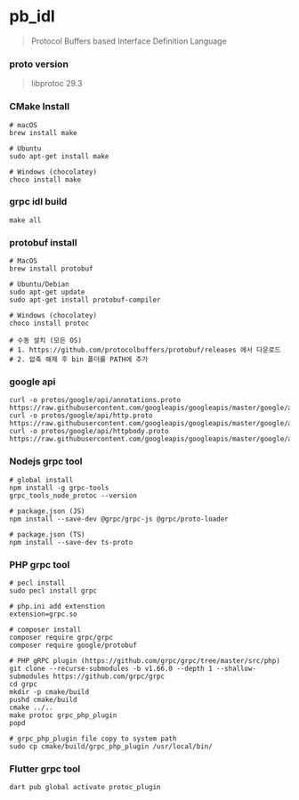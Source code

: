 # pb_idl #
> Protocol Buffers based Interface Definition Language

### proto version ###
> libprotoc 29.3

### CMake Install ###
```shell
# macOS
brew install make

# Ubuntu
sudo apt-get install make

# Windows (chocolatey)
choco install make
```

### grpc idl build ###
```shell
make all
```

### protobuf install ###
```shell
# MacOS
brew install protobuf

# Ubuntu/Debian
sudo apt-get update
sudo apt-get install protobuf-compiler

# Windows (chocolatey)
choco install protoc

# 수동 설치 (모든 OS)
# 1. https://github.com/protocolbuffers/protobuf/releases 에서 다운로드
# 2. 압축 해제 후 bin 폴더를 PATH에 추가
```

### google api ###
```shell
curl -o protos/google/api/annotations.proto https://raw.githubusercontent.com/googleapis/googleapis/master/google/api/annotations.proto
curl -o protos/google/api/http.proto https://raw.githubusercontent.com/googleapis/googleapis/master/google/api/http.proto
curl -o protos/google/api/httpbody.proto https://raw.githubusercontent.com/googleapis/googleapis/master/google/api/httpbody.proto
```

### Nodejs grpc tool ###
```shell
# global install
npm install -g grpc-tools
grpc_tools_node_protoc --version

# package.json (JS)
npm install --save-dev @grpc/grpc-js @grpc/proto-loader

# package.json (TS)
npm install --save-dev ts-proto
```

### PHP grpc tool ###
```shell
# pecl install
sudo pecl install grpc

# php.ini add extenstion
extension=grpc.so

# composer install
composer require grpc/grpc
composer require google/protobuf

# PHP gRPC plugin (https://github.com/grpc/grpc/tree/master/src/php)
git clone --recurse-submodules -b v1.66.0 --depth 1 --shallow-submodules https://github.com/grpc/grpc
cd grpc
mkdir -p cmake/build
pushd cmake/build
cmake ../..
make protoc grpc_php_plugin
popd

# grpc_php_plugin file copy to system path
sudo cp cmake/build/grpc_php_plugin /usr/local/bin/
```

### Flutter grpc tool ###
```shell
dart pub global activate protoc_plugin
```